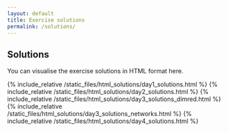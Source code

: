 ```yaml
---
layout: default
title: Exercise solutions
permalink: /solutions/
---
```


## Solutions

You can visualise the exercise solutions in HTML format here.

{% include_relative /static_files/html_solutions/day1_solutions.html %}
{% include_relative /static_files/html_solutions/day2_solutions.html %}
{% include_relative /static_files/html_solutions/day3_solutions_dimred.html %}
{% include_relative /static_files/html_solutions/day3_solutions_networks.html %}
{% include_relative /static_files/html_solutions/day4_solutions.html %}
